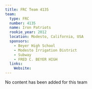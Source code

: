```yaml
---
title: FRC Team 4135
team:
  type: FRC
  number: 4135
  name: Iron Patriots
  rookie_year: 2012
  location: Modesto, California, USA
  sponsors:
    - Beyer High School
    - Modesto Irrigation District
    - Subway
    - FRED C. BEYER HIGH
  links:
    Website: 
---
```

No content has been added for this team